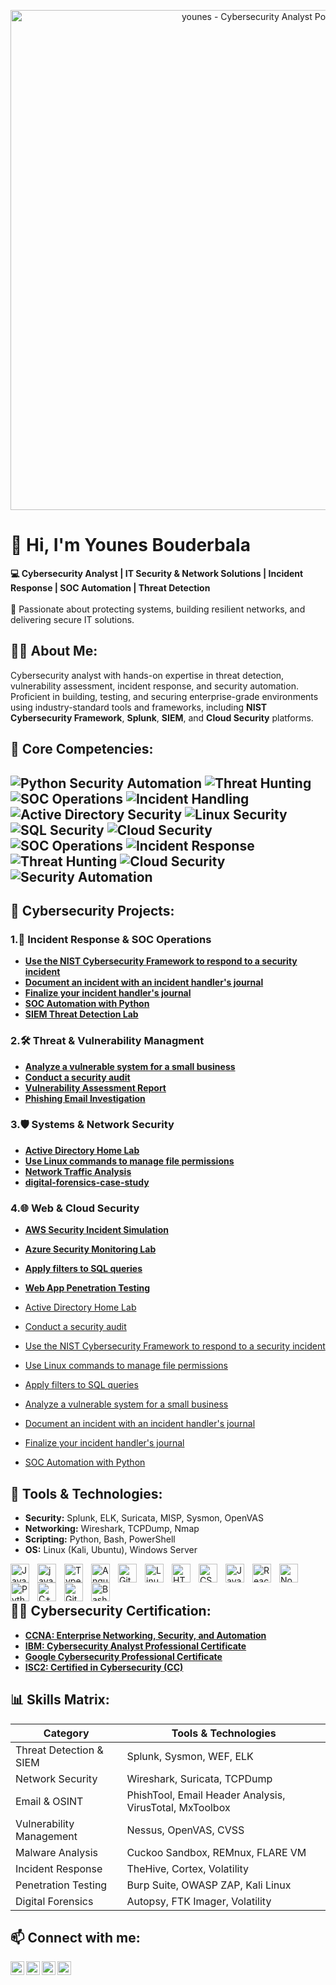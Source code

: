 <!-- BitGuard Portfolio Banner -->
<p align="center">
  <img src="assets/bitguard_cyan_banner.png" alt="younes - Cybersecurity Analyst Portfolio" width="800">
</p>

# 👋 Hi, I'm Younes Bouderbala  
**💻 Cybersecurity Analyst | IT Security & Network Solutions | Incident Response | SOC Automation | Threat Detection** <br><br/> 
🔐 Passionate about protecting systems, building resilient networks, and delivering secure IT solutions.

## 🙋‍♂️ About Me:  
Cybersecurity analyst with hands-on expertise in threat detection, vulnerability assessment, incident response, and security automation.  
Proficient in building, testing, and securing enterprise-grade environments using industry-standard tools and frameworks, including **NIST Cybersecurity Framework**, **Splunk**, **SIEM**, and **Cloud Security** platforms.  

## 🔑 Core Competencies: 
![Python Security Automation](https://img.shields.io/badge/Python-Security_Automation-1E90FF?style=flat&logo=python)
![Threat Hunting](https://img.shields.io/badge/Threat-Hunting-FF4500?style=flat)
![SOC Operations](https://img.shields.io/badge/SOC-Operations-2E8B57?style=flat)
![Incident Handling](https://img.shields.io/badge/Incident-Handling-8B0000?style=flat)
![Active Directory Security](https://img.shields.io/badge/Active_Directory-Security-000080?style=flat)
![Linux Security](https://img.shields.io/badge/Linux-Security-FFCC00?style=flat&logo=linux)
![SQL Security](https://img.shields.io/badge/SQL-Security-4682B4?style=flat&logo=mysql)
![Cloud Security](https://img.shields.io/badge/Cloud-Security-4169E1?style=flat&logo=icloud)
![SOC Operations](https://img.shields.io/badge/SOC%20Operations-Expert-green)
![Incident Response](https://img.shields.io/badge/Incident%20Response-Advanced-blue)
![Threat Hunting](https://img.shields.io/badge/Threat%20Hunting-Advanced-purple)
![Cloud Security](https://img.shields.io/badge/Cloud%20Security-Intermediate-orange)
![Security Automation](https://img.shields.io/badge/Security%20Automation-Advanced-red)
---

## 📂 Cybersecurity Projects:

   ### **1.📜 Incident Response & SOC Operations**
   - [**Use the NIST Cybersecurity Framework to respond to a security incident**](https://github.com/younes-bd/NISTFramework/)
   - [**Document an incident with an incident handler's journal**](https://github.com/younes-bd/DocumentIncidentJournal/)
   - [**Finalize your incident handler's journal**](https://github.com/younes-bd/FinalizeIncidentJournal/)
   - [**SOC Automation with Python**](https://github.com/younes-bd/UpdateFilePython-/)
   - [**SIEM Threat Detection Lab**](https://github.com/younes-bd/siem-threat-detection-lab/tree/main)
   
   ### **2.🛠️ Threat & Vulnerability Managment**
   - [**Analyze a vulnerable system for a small business**](https://github.com/younes-bd/AnalyzeVulnerableSystem/)
   - [**Conduct a security audit**](https://github.com/younes-bd/ConductSecurityAudit/)
   - [**Vulnerability Assessment Report**](https://github.com/younes-bd/vulnerability-management-lab/tree/main)
   - [**Phishing Email Investigation**](https://github.com/younes-bd/phishing-email-investigation/tree/main)
  
   ### **3.🛡️ Systems & Network Security**
   - [**Active Directory Home Lab**](https://github.com/younes-bd/ActiveDirectoryLab/)
   - [**Use Linux commands to manage file permissions**](https://github.com/younes-bd/LinuxCommandsFileManage/)
   - [**Network Traffic Analysis**](https://github.com/younes-bd/network-traffic-analysis/tree/main)
   - [**digital-forensics-case-study**](https://github.com/younes-bd/digital-forensics-case-study/tree/main)

   ### **4.🌐 Web & Cloud Security**
   - [**AWS Security Incident Simulation**](https://github.com/younes-bd/ActiveDirectoryLab/)
   - [**Azure Security Monitoring Lab**](https://github.com/younes-bd/ConductSecurityAudit/)
   - [**Apply filters to SQL queries**](https://github.com/younes-bd/SQLQueriesFilters/)
   - [**Web App Penetration Testing**](https://github.com/younes-bd/web-app-penetration-testing/tree/main?tab=readme-ov-file#web-app-penetration-testing)
   
  - [Active Directory Home Lab](https://github.com/younes-bd/ActiveDirectoryLab/)
  - [Conduct a security audit](https://github.com/younes-bd/ConductSecurityAudit/)
  - [Use the NIST Cybersecurity Framework to respond to a security incident](https://github.com/younes-bd/NISTFramework/)
  - [Use Linux commands to manage file permissions](https://github.com/younes-bd/LinuxCommandsFileManage/)
  - [Apply filters to SQL queries](https://github.com/younes-bd/SQLQueriesFilters/)
  - [Analyze a vulnerable system for a small business](https://github.com/younes-bd/AnalyzeVulnerableSystem/)
  - [Document an incident with an incident handler's journal](https://github.com/younes-bd/DocumentIncidentJournal/)
  - [Finalize your incident handler's journal](https://github.com/younes-bd/FinalizeIncidentJournal/)
  - [SOC Automation with Python](https://github.com/younes-bd/UpdateFilePython-/)

## 🧰 Tools & Technologies:
- **Security:** Splunk, ELK, Suricata, MISP, Sysmon, OpenVAS  
- **Networking:** Wireshark, TCPDump, Nmap  
- **Scripting:** Python, Bash, PowerShell  
- **OS:** Linux (Kali, Ubuntu), Windows Server  

<img align="left" alt="Java" width="30px" style="padding-right:10px;" src="https://cdn.jsdelivr.net/gh/devicons/devicon/icons/java/java-original.svg"/>
<img align="left" alt="java" width="30px" style="padding-right:10px;" src="https://cdn.jsdelivr.net/gh/devicons/devicon/icons/spring/spring-original.svg" />
<img align="left" alt="TypeScript" width="30px" style="padding-right:10px;" src="https://cdn.jsdelivr.net/gh/devicons/devicon/icons/typescript/typescript-plain.svg" />
<img align="left" alt="Angular" width="30px" style="padding-right:10px;" src="https://cdn.jsdelivr.net/gh/devicons/devicon/icons/angularjs/angularjs-plain.svg" />
<img align="left" alt="Git" width="30px" style="padding-right:10px;" src="https://cdn.jsdelivr.net/gh/devicons/devicon/icons/git/git-original.svg" />
<img align="left" alt="Linux" width="30px" style="padding-right:10px;" src="https://cdn.jsdelivr.net/gh/devicons/devicon/icons/linux/linux-original.svg" />
<img align="left" alt="HTML" width="30px" style="padding-right:10px;" src="https://cdn.jsdelivr.net/gh/devicons/devicon/icons/html5/html5-plain.svg" />
<img align="left" alt="CSS" width="30px" style="padding-right:10px;" src="https://cdn.jsdelivr.net/gh/devicons/devicon/icons/css3/css3-plain.svg" />
<img align="left" alt="JavaScript" width="30px" style="padding-right:10px;" src="https://cdn.jsdelivr.net/gh/devicons/devicon/icons/javascript/javascript-plain.svg" />
<img align="left" alt="React" width="30px" style="padding-right:10px;" src="https://cdn.jsdelivr.net/gh/devicons/devicon/icons/react/react-original.svg" />
<img align="left" alt="NodeJS" width="30px" style="padding-right:10px;" src="https://cdn.jsdelivr.net/gh/devicons/devicon/icons/nodejs/nodejs-original.svg" />
<img align="left" alt="Python" width="30px" style="padding-right:10px;" src="https://cdn.jsdelivr.net/gh/devicons/devicon/icons/python/python-plain.svg" />
<img align="left" alt="C++" width="30px" style="padding-right:10px;" src="https://img.shields.io/badge/SOC-Operations-2E8B57?style=flat" />
<img align="left" alt="GitHub" width="30px" style="padding-right:10px;" src="https://cdn.jsdelivr.net/gh/devicons/devicon/icons/github/github-original.svg" />
<img align="left" alt="Bash" width="30px" style="padding-right:10px;" src="https://cdn.jsdelivr.net/gh/devicons/devicon/icons/bash/bash-original.svg" />
<br><br/> 


## 👨‍💻 Cybersecurity Certification:

- [**CCNA: Enterprise Networking, Security, and Automation**](https://www.credly.com/badges/2a7044d8-4bf5-4115-b0a2-9d687064fab6/public_url)
- [**IBM: Cybersecurity Analyst Professional Certificate**](https://www.credly.com/badges/f9b43a74-8bf6-4e9b-9845-db35690db643/public_url)
- [**Google Cybersecurity Professional Certificate**](https://www.credly.com/badges/7a38ffca-26a8-4ed4-bb60-347e0e4e3a66/public_url)
- [**ISC2: Certified in Cybersecurity (CC)**](https://www.credly.com/badges/f53c4706-5098-488d-b633-fdf47b7c7a22/public_url)


## 📊 Skills Matrix:
| Category | Tools & Technologies |
|----------|----------------------|
| Threat Detection & SIEM | Splunk, Sysmon, WEF, ELK |
| Network Security | Wireshark, Suricata, TCPDump |
| Email & OSINT | PhishTool, Email Header Analysis, VirusTotal, MxToolbox |
| Vulnerability Management | Nessus, OpenVAS, CVSS |
| Malware Analysis | Cuckoo Sandbox, REMnux, FLARE VM |
| Incident Response | TheHive, Cortex, Volatility |
| Penetration Testing | Burp Suite, OWASP ZAP, Kali Linux |
| Digital Forensics | Autopsy, FTK Imager, Volatility |


## 📫 Connect with me:
[<img align="left" alt="younes-bd | YouTube" width="22px" src="https://cdn.jsdelivr.net/npm/simple-icons@v3/icons/youtube.svg" />][youtube]
[<img align="left" alt="younes-bd | Twitter" width="22px" src="https://cdn.jsdelivr.net/npm/simple-icons@v3/icons/twitter.svg" />][twitter]
[<img align="left" alt="younes-bd | LinkedIn" width="22px" src="https://cdn.jsdelivr.net/npm/simple-icons@v3/icons/linkedin.svg" />][linkedin]
[<img align="left" alt="younes-bd | Instagram" width="22px" src="https://cdn.jsdelivr.net/npm/simple-icons@v3/icons/instagram.svg" />][instagram]

[twitter]: https://x.com/younes_bdrbl
[linkedin]: https://linkedin.com/in/younes-bd
[instagram]: https://www.instagram.com/joshmadakor/
[youtube]: https://www.youtube.com/c/joshmadakor


<!--
**joshmadakor1/joshmadakor1** is a ✨ _special_ ✨ repository because its `README.md` (this file) appears on your GitHub profile.

Here are some ideas to get you started:

- 🔭 I’m currently working on ...
- 🌱 I’m currently learning ...
- 👯 I’m looking to collaborate on ...
- 🤔 I’m looking for help with ...
- 💬 Ask me about ...
- 📫 How to reach me: ...
- 😄 Pronouns: ...
- ⚡ Fun fact: ...
-->
